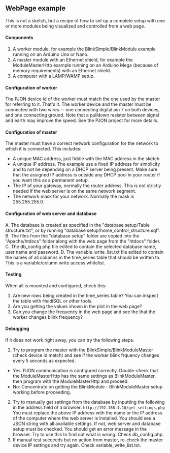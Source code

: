 ## WebPage example
This is not a sketch, but a recipe of how to set up a complete setup with one or more modules being visualized and controlled from a web page.

#### Components
1. A worker module, for example the BlinkSimple/BlinkModule example running on an Arduino Uno or Nano.
2. A master module with an Ethernet shield, for example the ModuleMasterHttp example running on an Arduino Mega (because of memory requirements) with an Ethernet shield.
3. A computer with a LAMP/WAMP setup. <INSERT LINK TO DOWNLOAD>

#### Configuration of worker
The PJON device id of the worker must match the one used by the master for referring to it. That's it.
The worker device and the master must be connected with two wires -- one connecting digital pin 7 on both devices, and one connecting ground.
Note that a pulldown resistor between signal and earth may improve the speed. See the PJON project for more details.

#### Configuration of master
 The master must have a correct network configuration for the network to which it is connected. This includes:
 - A unique MAC address, just fiddle with the MAC address in the sketch.
 - A unique IP address. The example use a fixed IP address for simplicity and to not be depending on a DHCP server being present. Make sure that the assigned IP address is outside any DHCP pool in your router if you want this as a permanent setup.
 - The IP of your gateway, normally the router address. This is not strictly needed if the web server is on the same network segment.
 - The network mask for your network. Normally the mask is 255.255.255.0.

#### Configuration of web server and database
A. The database is created as specified in the "database setup/Table structure.txt", or by running "database setup/home_control_structure.sql".
B. The files from the "database setup" folder are copied into the "Apache/htdocs" folder along with the web page from the "htdocs" folder.
C. The db_config.php file edited to contain the selected database name, user name and password.
D. The variable_write_list.txt file edited to contain the names of all columns in the time_series table that should be written to. This is a variable/column write access whitelist.

#### Testing
When all is mounted and configured, check this:
1. Are new rows being created in the time_series table? You can inspect the table with HeidiSQL or other tools.
2. Are you getting the values shown in the plot in the web page?
3. Can you change the frequency in the web page and see the that the worker changes blink frequency?

#### Debugging
If it does not work right away, you can try the following steps.
1. Try to program the master with the BlinkSimple/BlinkModuleMaster (check device id match) and see if the worker blink frquency changes every 5 seconds as expected.
  - Yes: PJON communication is configured correctly. Double-check that the ModuleMasterHttp has the same settings as BlinkModuleMaster, then program with the ModuleMasterHttp and proceed.
  - No: Concentrate on getting the BlinkModule - BlinkModuleMaster setup working before proceeding.
2. Try to manually get settings from the database by inputting the following in the address field of a browser:
   ```http://192.168.1.10/get_settings.php```
   You must replace the above IP address with the name or the IP address of the computer where the web server is installed.
   You should see a JSON string with all available settings. If not, web server and database setup must be checked. You should get an error message in the browser. Try to use this to find out what is wrong. Check db_config.php.
3. If manual test succeeds but no action from master, re-check the master device IP settings and try again. Check  variable_write_list.txt.
